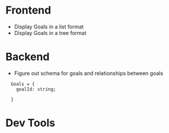 # Frontend 
- Display Goals in a list format
- Display Goals in a tree format

# Backend
- Figure out schema for goals and relationships between goals
```
  Goals = {
    goalId: string;
    
  }
```

# Dev Tools
